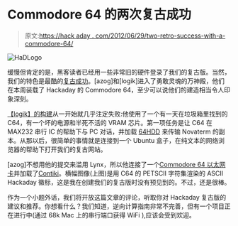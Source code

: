 # Commodore 64 的两次复古成功

> 原文:[https://hack aday . com/2012/06/29/two-retro-success-with-a-commodore-64/](https://hackaday.com/2012/06/29/two-retro-successes-with-a-commodore-64/)

![](../Images/cea196209ec00032592556e52671e88b.png "HaDLogo")

缓慢但肯定的是，黑客读者已经用一些非常旧的硬件登录了我们的复古版。当然，我们的特色是最酷的[复古成功](http://retro.hackaday.com/Success/index.html)。[azog]和[logik]进入了勇敢灵魂的万神殿，他们在本周装载了 Hackaday 的 Commodore 64，至少可以说他们的建造相当令人印象深刻。

[【logik】的构建](http://www.barrystyle.org/retroc64.html)从一开始就几乎注定失败:他使用了一个有一天在垃圾箱里找到的 C64，有一个坏的电源和半死不活的 VRAM 芯片。第一项任务是让 C64 在 MAX232 串行 IC 的帮助下与 PC 对话，并加载 [64HDD](http://www.64hdd.com/index_en.html) 来传输 Novaterm 的副本。从那以后，很简单的事情就是连接到一个 Ubuntu 盒子，在纯文本的网络浏览器的帮助下打开我们的复古网站。

[azog]不想用他的提交来滥用 Lynx，所以他连接了一个[Commodore 64 以太网卡](http://www.go4retro.com/products/64nic/)并加载了[Contiki](http://www.contiki-os.org/)。横幅图像(上图)是用 C64 的 PETSCII 字符集渲染的 ASCII Hackaday 徽标，这是我在创建我们的复古版时没有预见到的。不过，还是很棒。

作为一个小题外话，我们将开放这篇文章的评论，听取你对 Hackaday 复古版的建议和推荐。你想看什么？我们知道，逆向计算指南非常不完善，但有一个项目正在进行中(通过 68k Mac 上的串行端口获得 WiFi ),应该会受到欢迎。